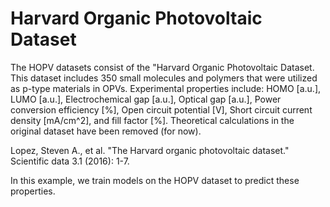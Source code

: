 # Harvard Organic Photovoltaic Dataset

The HOPV datasets consist of the "Harvard Organic
Photovoltaic Dataset. This dataset includes 350 small
molecules and polymers that were utilized as p-type materials
in OPVs. Experimental properties include: HOMO [a.u.], LUMO
[a.u.], Electrochemical gap [a.u.], Optical gap [a.u.], Power
conversion efficiency [%], Open circuit potential [V], Short
circuit current density [mA/cm^2], and fill factor [%].
Theoretical calculations in the original dataset have been
removed (for now).

Lopez, Steven A., et al. "The Harvard organic photovoltaic dataset." Scientific data 3.1 (2016): 1-7.

In this example, we train models on the HOPV dataset to predict these properties.

